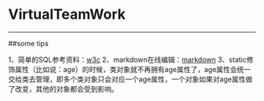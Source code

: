 # VirtualTeamWork
------
##some tips

1、简单的SQL参考资料：[w3c](http://www.w3school.com.cn/sql/sql_insert.asp)
2、markdown在线编辑：[markdown](https://www.zybuluo.com/mdeditor)
3、static修饰属性（比如说：age）的时候，类对象就不再拥有age属性了，age属性会统一交给类去管理，即多个类对象只会对应一个age属性，一个对象如果对age属性做了改变，其他的对象都会受到影响。